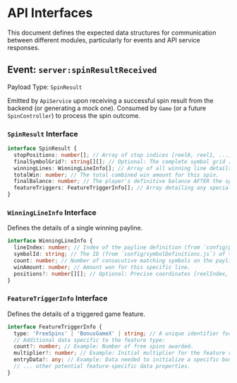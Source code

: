 # API Interfaces

This document defines the expected data structures for communication between different modules, particularly for events and API service responses.

## Event: `server:spinResultReceived`

Payload Type: `SpinResult`

Emitted by `ApiService` upon receiving a successful spin result from the backend (or generating a mock one). Consumed by `Game` (or a future `SpinController`) to process the spin outcome.

### `SpinResult` Interface

```typescript
interface SpinResult {
  stopPositions: number[]; // Array of stop indices [reel0, reel1, ...] length === NUM_REELS. Represents the final symbol index at the center payline (or reference line) for each reel.
  finalSymbolGrid?: string[][]; // Optional: The complete symbol grid [reelIdx][rowIdx] as determined by the server. Used for validation and potentially bypassing client-side grid reconstruction.
  winningLines: WinningLineInfo[]; // Array of all winning line details for this spin. Empty array if no win.
  totalWin: number; // The total combined win amount for this spin.
  finalBalance: number; // The player's definitive balance AFTER the spin completes (includes the win, accounts for the bet). The server is the source of truth.
  featureTriggers: FeatureTriggerInfo[]; // Array detailing any special features triggered by this spin (e.g., free spins, bonus games). Empty array if no features triggered.
}
```

### `WinningLineInfo` Interface

Defines the details of a single winning payline.

```typescript
interface WinningLineInfo {
  lineIndex: number; // Index of the payline definition (from `config/paylines.js`) that triggered the win.
  symbolId: string; // The ID (from `config/symbolDefinitions.js`) of the winning symbol.
  count: number; // Number of consecutive matching symbols on the payline (starting from the left).
  winAmount: number; // Amount won for this specific line.
  positions?: number[][]; // Optional: Precise coordinates [reelIndex, rowIndex] of each symbol instance contributing to this win. Useful for highlighting specific symbols.
}
```

### `FeatureTriggerInfo` Interface

Defines the details of a triggered game feature.

```typescript
interface FeatureTriggerInfo {
  type: 'FreeSpins' | 'BonusGameX' | string; // A unique identifier for the type of feature triggered (e.g., 'FreeSpins', 'PickMeBonus', 'JackpotWheel').
  // Additional data specific to the feature type:
  count?: number; // Example: Number of free spins awarded.
  multiplier?: number; // Example: Initial multiplier for the feature round.
  entryData?: any; // Example: Data needed to initialize a specific bonus game state.
  // ... other potential feature-specific data properties.
}
``` 
